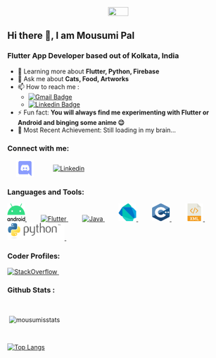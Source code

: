 <p align="center">
 <img src="https://flatironschool.com/legacy-assets/images.ctfassets.net/hkpf2qd2vxgx/21Rmb6DrlFehbXI8uHrSTN/9798ad36e02c2ba90b89297062264461/pusheen-cat-keyboard.gif" width="30%" height="30%" />
</p>

<h2 >Hi there 👋, I am Mousumi Pal</h2>
<h3 >Flutter App Developer based out of Kolkata, India</h3>

- 🌱 Learning more about **Flutter, Python, Firebase**
- 💬 Ask me about **Cats, Food, Artworks**
- 📫 How to reach me :
  * [![Gmail Badge](https://img.shields.io/badge/-moumipal2002@gmail.com-c14438?style=plastic&logo=Gmail&logoColor=white&link=mailto:chatterjeeu7@gmail.com)](mailto:moumipal2002@gmail.com)
  * [![Linkedin Badge](https://img.shields.io/badge/-mousumipal-ffffff?style=plastic&logo=Linkedin&logoColor=blue&link=mailto:chatterjeeu7@gmail.com)](https://www.linkedin.com/in/mousumi-pal-209b131b7/)
- ⚡ Fun fact: **You will always find me experimenting with Flutter or Android and binging some anime 😉**
- 🎊 Most Recent Achievement: Still loading in my brain...

<h3 align="left">Connect with me:</h3>
<p align="left" >
<a href="https://discordapp.com/users/757269839126593648" target="blank"><img hspace ="20" align="center" src="https://raw.githubusercontent.com/shatanikmahanty/shatanikmahanty/main/assets/discord.svg" alt="Discord" height="40" width="40" /></a>
<a href="https://www.linkedin.com/in/mousumi-pal-209b131b7/" target="blank"><img hspace ="20" align="center" src="https://www.vectorlogo.zone/logos/linkedin/linkedin-tile.svg" alt="Linkedin" height="40" width="40" /></a>
</p>

<h3 align="left">Languages and Tools:</h3>
<p align="left"> 
<a href="https://developer.android.com" target="_blank"> <img src="https://raw.githubusercontent.com/shatanikmahanty/shatanikmahanty/main/assets/android.svg" alt="Android" width="40" height="40"/> </a>
&emsp;&emsp;
<a href="https://flutter.dev" target="_blank"> <img src="https://www.vectorlogo.zone/logos/flutterio/flutterio-icon.svg" alt="Flutter" width="40" height="40"/> </a>
&emsp;&emsp;
<a href="https://www.java.com/en/" target="_blank"> <img src="https://www.vectorlogo.zone/logos/java/java-icon.svg" alt="Java" width="40" height="40"/> </a>
&emsp;&emsp;
 <a href="https://dart.dev/" target="_blank"> <img src="https://raw.githubusercontent.com/shatanikmahanty/shatanikmahanty/main/assets/dartlang-icon.svg" alt="Dart" width="40" height="40"/> </a>
&emsp;&emsp; 
<!-- <a href="https://kotlinlang.org/" target="_blank"> <img src="https://raw.githubusercontent.com/shatanikmahanty/shatanikmahanty/main/assets/kotlin.svg" alt="Kotlin" width="40" height="40"/> </a>
&emsp;&emsp; -->
<a href="https://www.stroustrup.com/C++.html" target="_blank"> <img src="https://raw.githubusercontent.com/shatanikmahanty/shatanikmahanty/main/assets/c%2B%2B.svg" alt="C++" width="40" height="40"/> </a>
&emsp;&emsp;
<!-- <a href="https://docs.microsoft.com/en-us/dotnet/csharp/" target="_blank"> <img src="https://raw.githubusercontent.com/shatanikmahanty/shatanikmahanty/main/assets/c%23.svg" alt="C#" width="40" height="40"/> </a>
&emsp;&emsp; -->
<a href="https://developer.mozilla.org/en-US/docs/Web/XML" target="_blank"> <img src="https://raw.githubusercontent.com/shatanikmahanty/shatanikmahanty/main/assets/xml.svg" alt="XML" width="40" height="40"/> </a>
&emsp;&emsp;
<a href="https://www.python.org/" target="_blank"> <img src="https://raw.githubusercontent.com/shatanikmahanty/shatanikmahanty/main/assets/python.svg" alt="Python" width="130" height="40"/> </a>
&emsp;&emsp;
</p>

<h3 align="left">Coder Profiles:</h3>
<p align="left"> 
<a href="https://stackoverflow.com/users/16430401/mousumi-pal" target="_blank"> <img src="https://upload.wikimedia.org/wikipedia/commons/thumb/e/ef/Stack_Overflow_icon.svg/768px-Stack_Overflow_icon.svg.png" alt="StackOverflow" width="40" height="40"/> </a>
&emsp;&emsp;
</p>

<p> <h3> Github Stats :</h3> </p>

<br>

<p>&nbsp;<img align="center" src="https://github-readme-stats.vercel.app/api?username=mousumi2002&show_icons=true&locale=en&count_private=true&theme=dracula" alt="mousumisstats" /></p>

<br>

[![Top Langs](https://github-readme-stats.vercel.app/api/top-langs/?username=mousumi2002&hide=JavaScript)](https://github.com/anuraghazra/github-readme-stats)
